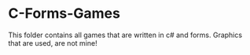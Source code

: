 # C-Forms-Games
This folder contains all games that are written in c# and forms.
Graphics that are used, are not mine!
